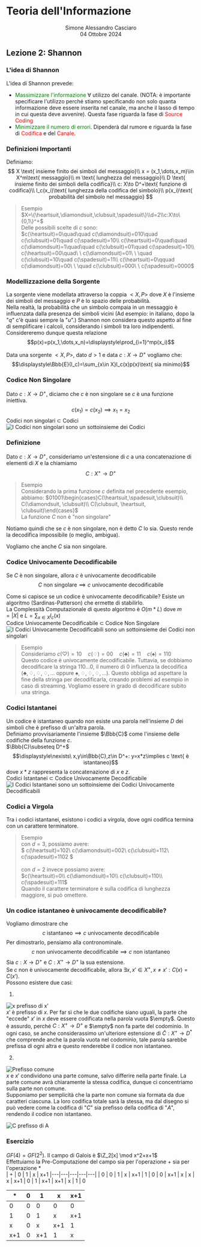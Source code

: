 # Teoria dell'Informazione
<html>
    <div align=center>
    Simone Alessandro Casciaro<br>
    04 Ottobre 2024
    </div>
</html>

## Lezione 2: Shannon
### L'idea di Shannon
L'idea di Shannon prevede:

- <font color = green>Massimizzare l'informazione</font> $\forall$ utilizzo del canale. (NOTA: è importante specificare l'utilizzo perché stiamo specificando non solo quanta informazione deve essere inserita nel canale, ma anche il lasso di tempo in cui questa deve avvenire). Questa fase riguarda la fase di <font color="red">Source Coding</font>
- <font color = green>Minimizzare il numero di errori</font>. Dipenderà dal rumore e riguarda la fase di <font color = red>Codifica</font> e del <font color=red>Canale</font>.

### Definizioni Importanti
Definiamo:
$$
X \text{ insieme finito dei simboli del messaggio}\\
x = (x_1,\dots,x_m)\in X^m\text{ messaggio}\\
m \text{ lunghezza del messaggio}\\
D \text{ insieme finito dei simboli della codifica}\\
c: X\to D^+\text{ funzione di codifica}\\
l_c(x_i)\text{ lunghezza della codifica del simbolo}\\
p(x_i)\text{ probabilità del simbolo nel messaggio}
$$

> Esempio<br>
$X=\{\heartsuit,\diamondsuit,\clubsuit,\spadesuit\}\\d=2\\c:X\to\{0,1\}^+$<br>
Delle possibili scelte di $c$ sono:<br>
$c(\heartsuit)=0\quad\quad c(\diamondsuit)=010\quad c(\clubsuit)=01\quad c(\spadesuit)=10\\
c(\heartsuit)=0\quad\quad c(\diamondsuit)=1\quad\quad c(\clubsuit)=01\quad c(\spadesuit)=10\\
c(\heartsuit)=00\quad\ \  c(\diamondsuit)=01\ \ \quad c(\clubsuit)=10\quad c(\spadesuit)=11\\
c(\heartsuit)=0\qquad c(\diamondsuit)=00\ \ \quad c(\clubsuit)=000\ \  c(\spadesuit)=0000$

### Modellizzazione della Sorgente
La sorgente viene modellata attraverso la coppia $<X,P>$ dove $X$ è l'insieme dei simboli del messaggio e $P$ è lo spazio delle probabilità.<br>
Nella realtà, la probabilità che un simbolo compaia in un messaggio è influenzata dalla presenza dei simboli vicini (Ad esempio: in italiano, dopo la "$q$" c'è quasi sempre la "$u$".) Shannon non considera questo aspetto al fine di semplificare i calcoli, considerando i simboli tra loro indipendenti.
Considereremo dunque questa relazione
$$p(x)=p(x_1,\dots,x_n)=\displaystyle\prod_{i=1}^mp(x_i)$$

Data una sorgente $<X,P>$, dato $d>1$ e data $c:X\to D^+$ vogliamo che:
$$\displaystyle\Bbb{E}(l_c)=\sum_{x\in X}l_c(x)p(x)\text{ sia minimo}$$

### Codice Non Singolare
Dato $c:X\to D^+$, diciamo che $c$ è non singolare se $c$ è una funzione iniettiva.
$$c(x_1) = c(x_2)\implies x_1 = x_2$$
Codici non singolari $\subset$ Codici<br>
![I Codici non singolari sono un sottoinsieme dei Codici](/img/sottoinsiemi/NS.jpeg)

### Definizione
Dato $c: X\to D^+$, consideriamo un'estensione di $c$ a una concatenazione di elementi di $X$ e la chiamiamo $$C:X^+\to D^+$$
> Esempio<br>
Considerando la prima funzione $c$ definita nel precedente esempio, abbiamo:
$01001\begin{cases}C(\heartsuit,\spadesuit,\clubsuit)\\ C(\diamondsuit, \clubsuit)\\ C(\clubsuit, \heartsuit, \clubsuit)\end{cases}$<br>
La funzione $C$ non è "non singolare"

Notiamo quindi che se $c$ è non singolare, non è detto $C$ lo sia. Questo rende la decodifica impossibile (o meglio, ambigua).

Vogliamo che anche $C$ sia non singolare.
### Codice Univocamente Decodificabile
Se $C$ è non singolare, allora $c$ è univocamente decodificabile
$$C \text{ non singolare}\implies c\text{ univocamente decodificabile}$$


Come si capisce se un codice è univocamente decodificabile? Esiste un algoritmo (Sardinas-Patterson) che ermette di stabilirlo.<br>
La Complessità Computazionale di questo algoritmo è $O(m*L)$ dove $m=|X|$ e $L=\displaystyle\sum_{x\in X}l_c(x)$<br>
Codice Univocamente Decodificabile $\subset$ Codice Non Singolare<br>
![I Codici Univocamente Decodificabili sono un sottoinsieme dei Codici non singolari](/img/sottoinsiemi/UD.jpeg)

> Esempio<br>
Consideriamo $c(\heartsuit)=10\quad c(\diamondsuit)=00\quad c(\clubsuit)=11\quad c(\spadesuit)=110$<br>
Questo codice è univocamente decodificabile. Tuttavia, se dobbiamo decodificare la stringa $110...0$, il numero di $0$ influenza la decodifica ($\clubsuit,\diamondsuit,\diamondsuit,\diamondsuit,...$ oppure $\spadesuit,\diamondsuit,\diamondsuit,\diamondsuit,...$). Questo obbliga ad aspettare la fine della stringa per decodificarla, creando problemi ad esempio in caso di streaming. Vogliamo essere in grado di decodificare subito una stringa.
### Codici Istantanei
Un codice è istantaneo quando non esiste una parola nell'insieme $D$ dei simboli che è prefisso di un'altra parola.<br>
Definiamo provvisariamente l'insieme $\Bbb{C}$ come l'insieme delle codifiche della funzione $c$.<br>$\Bbb{C}\subseteq D^+$
$$\displaystyle\nexists\ x,y\in\Bbb{C},z\in D^+: y=x*z\implies c \text{ è istantaneo}$$
dove $x*z$ rappresenta la concatenazione di $x$ e $z$.<br>
Codici Istantanei $\subset$ Codice Univocamente Decodificabile<br>
![I Codici Istantanei sono un sottoinsieme dei Codici Univocamente Decodificabili](/img/sottoinsiemi/Istantanei.jpeg)

### Codici a Virgola
Tra i codici istantanei, esistono i codici a virgola, dove ogni codifica termina con un carattere terminatore.
> Esempio<br>
con $d=3$, possiamo avere:<br>
$
c(\heartsuit)=102\\
c(\diamondsuit)=002\\
c(\clubsuit)=112\\
c(\spadesuit)=1102
$<br><br>
con $d=2$ invece possiamo avere:<br>
$c(\heartsuit)=0\\
c(\diamondsuit)=10\\
c(\clubsuit)=110\\
c(\spadesuit)=111$<br>
Quando il carattere terminatore è sulla codifica di lunghezza maggiore, si può omettere.

### Un codice istantaneo è univocamente decodificabile?
Vogliamo dimostrare che
$$c \text{ istantaneo}\implies c \text{ univocamente decodificabile}$$
Per dimostrarlo, pensiamo alla contronominale.
$$c \text{ non univocamente decodificabile}\implies c \text{ non istantaneo}$$
Sia $c: X\to D^+$ e $C:X^+\to D^+$ la sua estensione.<br>
Se $c$ non è univocamente decodificabile, allora $\exists x, x'\in X^+, x\ne x':C(x)=C(x')$.<br>
Possono esistere due casi:<br>

1. 
![x prefisso di x'](/img/ISTtoUD/caso1.jpeg)<br>
$x'$ è prefisso di $x$. Per far sì che le due codifiche siano uguali, la parte che "eccede" $x'$ in $x$ deve essere codificata nella parola vuota $\empty$. Questo è assurdo, perché $C:X^+\to D^+$ e $\empty$ non fa parte del codominio. In ogni caso, se anche considerassimo un'ulteriore estensione di $\hat C:X^+\to D^*$ che comprende anche la parola vuota nel codominio, tale parola sarebbe prefissa di ogni altra e questo renderebbe il codice non istantaneo.

2. 
![Prefisso comune](/img/ISTtoUD/caso2.jpeg)<br>
$x$ e $x'$ condividono una parte comune, salvo differire nella parte finale. La parte comune avrà chiaramente la stessa codifica, dunque ci concentriamo sulla parte non comune.<br>
Supponiamo per semplicità che la parte non comune sia formata da due caratteri ciascuna. La loro codifica totale sarà la stessa, ma dal disegno si può vedere come la codifica di "$C$" sia prefisso della codifica di "$A$", rendendo il codice non istantaneo.

![C prefisso di A](/img/ISTtoUD/codifica.jpeg)

### Esercizio
$GF(4)=GF(2^2)$. Il campo di Galois è $\Z_2[x] \mod x^2+x+1$<br>
Effettuiamo la Pre-Computazione del campo sia per l'operazione $+$ sia per l'operazione $*$<br>
| + | 0 | 1 | x | x+1
|---|---|---|---|---|
| 0 | 0 | 1 | x | x+1
| 1 | 0 | 0 | x+1 | x
| x | x | x+1 | 0 | 1
| x+1 | x+1 | x | 1 | 0
<br>

| * | 0 | 1 | x | x+1
|---|---|---|---|---|
| 0 | 0 | 0 | 0 | 0
| 1 | 0 | 1 | x | x+1
| x | 0 | x | x+1 | 1
| x+1 | 0 | x+1 | 1 | x